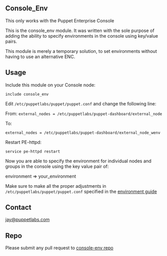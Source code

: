 Console_Env
-------
This only works with the Puppet Enterprise Console

This is the console_env module. It was written with the sole purpose of adding the ability to specify environments in the console using key/value pairs.

This module is merely a temporary solution, to set environments without having to use an alternative ENC.

Usage
-------
Include this module on your Console node:

`include console_env`

Edit `/etc/puppetlabs/puppet/puppet.conf` and change the following line:

From:
`external_nodes = /etc/puppetlabs/puppet-dashboard/external_node`

To:

`external_nodes = /etc/puppetlabs/puppet-dashboard/external_node_wenv`


Restart PE-httpd:

`service pe-httpd restart`

Now you are able to specify the environment for individual nodes and groups in the console using the key value pair of:

environment => your_environment

Make sure to make all the proper adjustments in `/etc/puppetlabs/puppet/puppet.conf` specified in the [environment guide](http://docs.puppetlabs.com/guides/environment.html)


Contact
-------
jay@puppetlabs.com

Repo
-------

Please submit any pull request to [console-env repo](https://github.com/revhazroot/console_env/)
